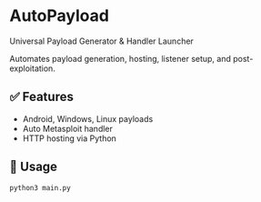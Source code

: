# AutoPayload
Universal Payload Generator &amp; Handler Launcher

Automates payload generation, hosting, listener setup, and post-exploitation.

## ✅ Features
- Android, Windows, Linux payloads
- Auto Metasploit handler
- HTTP hosting via Python

## 🚀 Usage
```bash
python3 main.py
